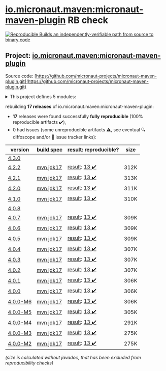 [io.micronaut.maven:micronaut-maven-plugin](https://central.sonatype.com/artifact/io.micronaut.maven/micronaut-maven-plugin/versions) RB check
=======

[![Reproducible Builds](https://reproducible-builds.org/images/logos/rb.svg) an independently-verifiable path from source to binary code](https://reproducible-builds.org/)

## Project: [io.micronaut.maven:micronaut-maven-plugin](https://central.sonatype.com/artifact/io.micronaut.maven/micronaut-maven-plugin/versions)

Source code: [https://github.com/micronaut-projects/micronaut-maven-plugin.git](https://github.com/micronaut-projects/micronaut-maven-plugin.git)

<details><summary>This project defines 5 modules:</summary>

* [io.micronaut.maven:micronaut-maven-core](https://central.sonatype.com/artifact/io.micronaut.maven/micronaut-maven-core/4.2.2)
* [io.micronaut.maven:micronaut-maven-enforcer-rules](https://central.sonatype.com/artifact/io.micronaut.maven/micronaut-maven-enforcer-rules/4.2.2)
* [io.micronaut.maven:micronaut-maven-jib-integration](https://central.sonatype.com/artifact/io.micronaut.maven/micronaut-maven-jib-integration/4.2.2)
* [io.micronaut.maven:micronaut-maven-plugin](https://central.sonatype.com/artifact/io.micronaut.maven/micronaut-maven-plugin/4.2.2)
* [io.micronaut.maven:micronaut-maven-plugin-parent](https://central.sonatype.com/artifact/io.micronaut.maven/micronaut-maven-plugin-parent/4.2.2)
</details>

rebuilding **17 releases** of io.micronaut.maven:micronaut-maven-plugin:
- **17** releases were found successfully **fully reproducible** (100% reproducible artifacts :heavy_check_mark:),
- 0 had issues (some unreproducible artifacts :warning:, see eventual :mag: diffoscope and/or :memo: issue tracker links):

| version | [build spec](/BUILDSPEC.md) | [result](https://reproducible-builds.org/docs/jvm/): reproducible? | size |
| -- | --------- | ------ | -- |
| [4.3.0](https://central.sonatype.com/artifact/io.micronaut.maven/micronaut-maven-plugin/4.3.0/pom) | | | |
| [4.2.2](https://central.sonatype.com/artifact/io.micronaut.maven/micronaut-maven-plugin/4.2.2/pom) | [mvn jdk17](micronaut-maven-plugin-4.2.2.buildspec) | [result](micronaut-maven-plugin-parent-4.2.2.buildinfo): [13 :heavy_check_mark: ](micronaut-maven-plugin-parent-4.2.2.buildcompare) | 312K |
| [4.2.1](https://central.sonatype.com/artifact/io.micronaut.maven/micronaut-maven-plugin/4.2.1/pom) | [mvn jdk17](micronaut-maven-plugin-4.2.1.buildspec) | [result](micronaut-maven-plugin-parent-4.2.1.buildinfo): [13 :heavy_check_mark: ](micronaut-maven-plugin-parent-4.2.1.buildcompare) | 313K |
| [4.2.0](https://central.sonatype.com/artifact/io.micronaut.maven/micronaut-maven-plugin/4.2.0/pom) | [mvn jdk17](micronaut-maven-plugin-4.2.0.buildspec) | [result](micronaut-maven-plugin-parent-4.2.0.buildinfo): [13 :heavy_check_mark: ](micronaut-maven-plugin-parent-4.2.0.buildcompare) | 311K |
| [4.1.0](https://central.sonatype.com/artifact/io.micronaut.maven/micronaut-maven-plugin/4.1.0/pom) | [mvn jdk17](micronaut-maven-plugin-4.1.0.buildspec) | [result](micronaut-maven-plugin-parent-4.1.0.buildinfo): [13 :heavy_check_mark: ](micronaut-maven-plugin-parent-4.1.0.buildcompare) | 310K |
| [4.0.8](https://central.sonatype.com/artifact/io.micronaut.maven/micronaut-maven-plugin/4.0.8/pom) | | | |
| [4.0.7](https://central.sonatype.com/artifact/io.micronaut.maven/micronaut-maven-plugin/4.0.7/pom) | [mvn jdk17](micronaut-maven-plugin-4.0.7.buildspec) | [result](micronaut-maven-plugin-parent-4.0.7.buildinfo): [13 :heavy_check_mark: ](micronaut-maven-plugin-parent-4.0.7.buildcompare) | 309K |
| [4.0.6](https://central.sonatype.com/artifact/io.micronaut.maven/micronaut-maven-plugin/4.0.6/pom) | [mvn jdk17](micronaut-maven-plugin-4.0.6.buildspec) | [result](micronaut-maven-plugin-parent-4.0.6.buildinfo): [13 :heavy_check_mark: ](micronaut-maven-plugin-parent-4.0.6.buildcompare) | 309K |
| [4.0.5](https://central.sonatype.com/artifact/io.micronaut.maven/micronaut-maven-plugin/4.0.5/pom) | [mvn jdk17](micronaut-maven-plugin-4.0.5.buildspec) | [result](micronaut-maven-plugin-parent-4.0.5.buildinfo): [13 :heavy_check_mark: ](micronaut-maven-plugin-parent-4.0.5.buildcompare) | 309K |
| [4.0.4](https://central.sonatype.com/artifact/io.micronaut.maven/micronaut-maven-plugin/4.0.4/pom) | [mvn jdk17](micronaut-maven-plugin-4.0.4.buildspec) | [result](micronaut-maven-plugin-parent-4.0.4.buildinfo): [13 :heavy_check_mark: ](micronaut-maven-plugin-parent-4.0.4.buildcompare) | 307K |
| [4.0.3](https://central.sonatype.com/artifact/io.micronaut.maven/micronaut-maven-plugin/4.0.3/pom) | [mvn jdk17](micronaut-maven-plugin-4.0.3.buildspec) | [result](micronaut-maven-plugin-parent-4.0.3.buildinfo): [13 :heavy_check_mark: ](micronaut-maven-plugin-parent-4.0.3.buildcompare) | 307K |
| [4.0.2](https://central.sonatype.com/artifact/io.micronaut.maven/micronaut-maven-plugin/4.0.2/pom) | [mvn jdk17](micronaut-maven-plugin-4.0.2.buildspec) | [result](micronaut-maven-plugin-parent-4.0.2.buildinfo): [13 :heavy_check_mark: ](micronaut-maven-plugin-parent-4.0.2.buildcompare) | 307K |
| [4.0.1](https://central.sonatype.com/artifact/io.micronaut.maven/micronaut-maven-plugin/4.0.1/pom) | [mvn jdk17](micronaut-maven-plugin-4.0.1.buildspec) | [result](micronaut-maven-plugin-parent-4.0.1.buildinfo): [13 :heavy_check_mark: ](micronaut-maven-plugin-parent-4.0.1.buildcompare) | 306K |
| [4.0.0](https://central.sonatype.com/artifact/io.micronaut.maven/micronaut-maven-plugin/4.0.0/pom) | [mvn jdk17](micronaut-maven-plugin-4.0.0.buildspec) | [result](micronaut-maven-plugin-parent-4.0.0.buildinfo): [13 :heavy_check_mark: ](micronaut-maven-plugin-parent-4.0.0.buildcompare) | 306K |
| [4.0.0-M6](https://central.sonatype.com/artifact/io.micronaut.maven/micronaut-maven-plugin/4.0.0-M6/pom) | [mvn jdk17](micronaut-maven-plugin-4.0.0-M6.buildspec) | [result](micronaut-maven-plugin-parent-4.0.0-M6.buildinfo): [13 :heavy_check_mark: ](micronaut-maven-plugin-parent-4.0.0-M6.buildcompare) | 306K |
| [4.0.0-M5](https://central.sonatype.com/artifact/io.micronaut.maven/micronaut-maven-plugin/4.0.0-M5/pom) | [mvn jdk17](micronaut-maven-plugin-4.0.0-M5.buildspec) | [result](micronaut-maven-plugin-parent-4.0.0-M5.buildinfo): [13 :heavy_check_mark: ](micronaut-maven-plugin-parent-4.0.0-M5.buildcompare) | 305K |
| [4.0.0-M4](https://central.sonatype.com/artifact/io.micronaut.maven/micronaut-maven-plugin/4.0.0-M4/pom) | [mvn jdk17](micronaut-maven-plugin-4.0.0-M4.buildspec) | [result](micronaut-maven-plugin-parent-4.0.0-M4.buildinfo): [13 :heavy_check_mark: ](micronaut-maven-plugin-parent-4.0.0-M4.buildcompare) | 291K |
| [4.0.0-M3](https://central.sonatype.com/artifact/io.micronaut.maven/micronaut-maven-plugin/4.0.0-M3/pom) | [mvn jdk17](micronaut-maven-plugin-4.0.0-M3.buildspec) | [result](micronaut-maven-plugin-parent-4.0.0-M3.buildinfo): [13 :heavy_check_mark: ](micronaut-maven-plugin-parent-4.0.0-M3.buildcompare) | 275K |
| [4.0.0-M2](https://central.sonatype.com/artifact/io.micronaut.maven/micronaut-maven-plugin/4.0.0-M2/pom) | [mvn jdk17](micronaut-maven-plugin-4.0.0-M2.buildspec) | [result](micronaut-maven-plugin-parent-4.0.0-M2.buildinfo): [13 :heavy_check_mark: ](micronaut-maven-plugin-parent-4.0.0-M2.buildcompare) | 275K |

<i>(size is calculated without javadoc, that has been excluded from reproducibility checks)</i>

